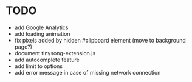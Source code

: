 # TODO

* add Google Analytics
* add loading animation
* fix pixels added by hidden #clipboard element (move to background page?)
* document tinysong-extension.js
* add autocomplete feature
* add limit to options
* add error message in case of missing network connection
